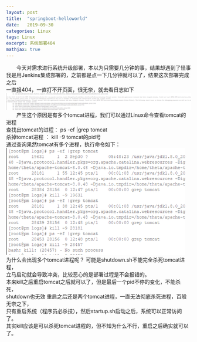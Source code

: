 ```yaml
---
layout: post
title:  "springboot-helloworld"
date:   2019-09-30 
categories: Linux
tags: Linux
excerpt: 系统部署404
mathjax: true
---
```

 &#8195;&#8195;今天对需求进行系统升级部署，本以为只需要几分钟的事，结果却遇到了怪事  
 我是用Jenkins集成部署的，之前都是点一下几分钟就可以了，结果这次部署完成之后  
 一直报404，一直打不开页面，很无奈，就去看日志如下  
 ![log 图标](https://github.com/zhangpillar/zhangpillar.github.io/blob/master/_posts/image/log.png?raw=true)
 &#8195;&#8195;产生这个原因是有多个tomcat进程，我们可以通过Linux命令查看tomcat的进程  
  查找出tomcat的进程：  ps -ef |grep tomcat  
  杀掉tomcat进程 ：      kill -9   tomcat的pid号  
  通过查询果然tomcat有多个进程，执行命令如下：
  ![kill 图标](https://github.com/zhangpillar/zhangpillar.github.io/blob/master/_posts/image/kill.png?raw=true)  
  为什么会出现多个tomcat进程呢？ 可能是shutdown.sh不能完全杀死tomcat进程，  
  立马启动就会导致冲突，比较恶心的是部署过程是不会报错的。  
  本来kill之后重启tomcat之后就可以了，但是最后一个pid不停的变化，不能杀死，  
  shutdown也无效 重启之后还是两个tomcat进程，一直无法彻底杀死进程，百般无奈之下，  
  只有重启系统（程序员必杀技），然后startup.sh启动之后，系统可以正常访问了。  
  其实kill应该是可以杀死tomcat进程的，但不知为什么不行，重启之后确实就可以了。